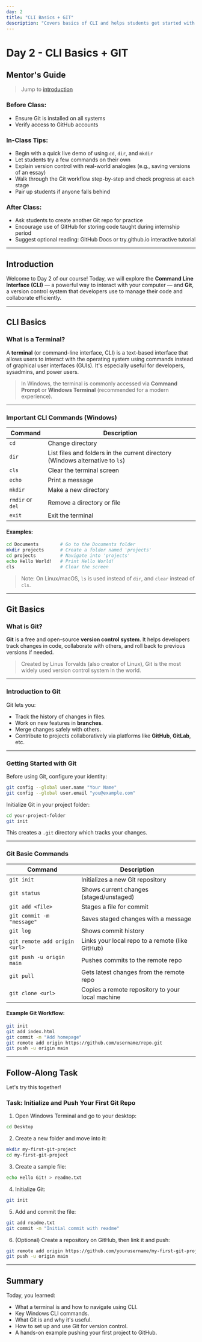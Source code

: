 ```yaml
---
day: 2
title: "CLI Basics + GIT"
description: "Covers basics of CLI and helps students get started with git"
---
```


# Day 2 - CLI Basics + GIT

## Mentor's Guide
> Jump to [introduction](#Introduction)
### Before Class:

* Ensure Git is installed on all systems
* Verify access to GitHub accounts

### In-Class Tips:

* Begin with a quick live demo of using `cd`, `dir`, and `mkdir`
* Let students try a few commands on their own
* Explain version control with real-world analogies (e.g., saving versions of an essay)
* Walk through the Git workflow step-by-step and check progress at each stage
* Pair up students if anyone falls behind

### After Class:

* Ask students to create another Git repo for practice
* Encourage use of GitHub for storing code taught during internship period
* Suggest optional reading: GitHub Docs or try.github.io interactive tutorial

---

## Introduction

Welcome to Day 2 of our course! Today, we will explore the **Command Line Interface (CLI)** — a powerful way to interact with your computer — and **Git**, a version control system that developers use to manage their code and collaborate efficiently.

---

## CLI Basics

### What is a Terminal?

A **terminal** (or command-line interface, CLI) is a text-based interface that allows users to interact with the operating system using commands instead of graphical user interfaces (GUIs). It's especially useful for developers, sysadmins, and power users.

> In Windows, the terminal is commonly accessed via **Command Prompt** or **Windows Terminal** (recommended for a modern experience).

---

### Important CLI Commands (Windows)

| Command | Description |
|--------|-------------|
| `cd` | Change directory |
| `dir` | List files and folders in the current directory (Windows alternative to `ls`) |
| `cls` | Clear the terminal screen |
| `echo` | Print a message |
| `mkdir` | Make a new directory |
| `rmdir` or `del` | Remove a directory or file |
| `exit` | Exit the terminal |

#### Examples:

```bash
cd Documents        # Go to the Documents folder
mkdir projects      # Create a folder named 'projects'
cd projects         # Navigate into 'projects'
echo Hello World!   # Print Hello World!
cls                 # Clear the screen
````

> Note: On Linux/macOS, `ls` is used instead of `dir`, and `clear` instead of `cls`.

---

## Git Basics

### What is Git?

**Git** is a free and open-source **version control system**. It helps developers track changes in code, collaborate with others, and roll back to previous versions if needed.

> Created by Linus Torvalds (also creator of Linux), Git is the most widely used version control system in the world.

---

### Introduction to Git

Git lets you:

* Track the history of changes in files.
* Work on new features in **branches**.
* Merge changes safely with others.
* Contribute to projects collaboratively via platforms like **GitHub**, **GitLab**, etc.

---

### Getting Started with Git

Before using Git, configure your identity:

```bash
git config --global user.name "Your Name"
git config --global user.email "you@example.com"
```

Initialize Git in your project folder:

```bash
cd your-project-folder
git init
```

This creates a `.git` directory which tracks your changes.

---

### Git Basic Commands

| Command                       | Description                                      |
| ----------------------------- | ------------------------------------------------ |
| `git init`                    | Initializes a new Git repository                 |
| `git status`                  | Shows current changes (staged/unstaged)          |
| `git add <file>`              | Stages a file for commit                         |
| `git commit -m "message"`     | Saves staged changes with a message              |
| `git log`                     | Shows commit history                             |
| `git remote add origin <url>` | Links your local repo to a remote (like GitHub)  |
| `git push -u origin main`     | Pushes commits to the remote repo                |
| `git pull`                    | Gets latest changes from the remote repo         |
| `git clone <url>`             | Copies a remote repository to your local machine |

#### Example Git Workflow:

```bash
git init
git add index.html
git commit -m "Add homepage"
git remote add origin https://github.com/username/repo.git
git push -u origin main
```

---

## Follow-Along Task

Let's try this together!

### Task: Initialize and Push Your First Git Repo

1. Open Windows Terminal and go to your desktop:

```bash
cd Desktop
```

2. Create a new folder and move into it:

```bash
mkdir my-first-git-project
cd my-first-git-project
```

3. Create a sample file:

```bash
echo Hello Git! > readme.txt
```

4. Initialize Git:

```bash
git init
```

5. Add and commit the file:

```bash
git add readme.txt
git commit -m "Initial commit with readme"
```

6. (Optional) Create a repository on GitHub, then link it and push:

```bash
git remote add origin https://github.com/yourusername/my-first-git-project.git
git push -u origin main
```

---

## Summary

Today, you learned:

* What a terminal is and how to navigate using CLI.
* Key Windows CLI commands.
* What Git is and why it's useful.
* How to set up and use Git for version control.
* A hands-on example pushing your first project to GitHub.
